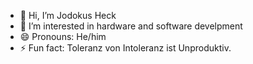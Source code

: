 - 👋 Hi, I’m Jodokus Heck
- 👀 I’m interested in hardware and software develpment
- 😄 Pronouns: He/him
- ⚡ Fun fact: Toleranz von Intoleranz ist Unproduktiv.

<!---
Jodokus-H/Jodokus-H is a ✨ special ✨ repository because its `README.md` (this file) appears on your GitHub profile.
You can click the Preview link to take a look at your changes.
--->
